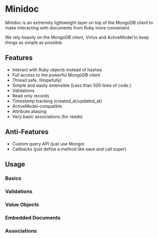 # Minidoc

Minidoc is an extremely lightweight layer on top of the MongoDB client to
make interacting with documents from Ruby more convenient.

We rely heavily on the MongoDB client, Virtus and ActiveModel to keep things
as simple as possible.

## Features

* Interact with Ruby objects instead of hashes
* Full access to the powerful MongoDB client
* Thread safe. (Hopefully)
* Simple and easily extensible (Less than 500 lines of code.)
* Validations
* Read only records
* Timestamp tracking (created_at/updated_at)
* ActiveModel-compatible
* Attribute aliasing
* Very basic associations (for reads)

## Anti-Features

* Custom query API (just use Mongo)
* Callbacks (just define a method like save and call super)

## Usage

### Basics
### Validations
### Value Objects
### Embedded Documents
### Associations
